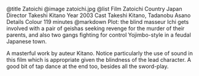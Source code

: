 @title		Zatoichi
@image		zatoichi.jpg
@list
Film		Zatoichi
Country		Japan
Director		Takeshi Kitano
Year		2003
Cast		Takeshi Kitano, Tadanobu Asano
Details		Colour 119 minutes
@markdown
Plot: the blind masseur Ichi gets involved with
a pair of geishas seeking revenge for the murder of
their parents, and also two gangs fighting for
control Yojimbo-style in a feudal Japanese town.

A masterful work by auteur Kitano.  Notice
particularly the use of sound in this film which
is appropriate given the blindness of the lead
character.  A good bit of tap dance at the end
too, besides all the sword-play.
